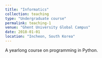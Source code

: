 ```yaml
---
title: "Informatics"
collection: teaching
type: "Undergraduate course"
permalink: teaching-1
venue: "Ghent University Global Campus"
date: 2018-01-01
location: "Incheon, South Korea"
---
```


A yearlong course on programming in Python.

